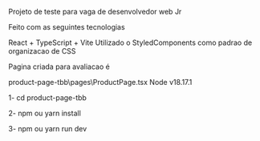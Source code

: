 Projeto de teste para vaga de desenvolvedor web Jr

Feito com as seguintes tecnologias

React + TypeScript + Vite
Utilizado o StyledComponents como padrao de organizacao de CSS

Pagina criada para avaliacao é

product-page-tbb\pages\ProductPage.tsx
Node v18.17.1

1- cd product-page-tbb

2- npm ou yarn install

3- npm ou yarn run dev

